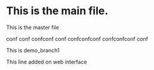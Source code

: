 # This is the main file.

This is the master file

conf
conf
confconf
conf
confconfconf
confconfconf
conf

This is demo_branch1

This line added on web interface


